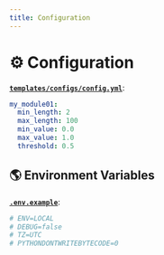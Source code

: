 ```yaml
---
title: Configuration
---
```


# ⚙️ Configuration

[**`templates/configs/config.yml`**](https://github.com/bybatkhuu/module.python-template/blob/main/templates/configs/config.yml):

```yaml
my_module01:
  min_length: 2
  max_length: 100
  min_value: 0.0
  max_value: 1.0
  threshold: 0.5
```

## 🌎 Environment Variables

[**`.env.example`**](https://github.com/bybatkhuu/module.python-template/blob/main/.env.example):

```sh
# ENV=LOCAL
# DEBUG=false
# TZ=UTC
# PYTHONDONTWRITEBYTECODE=0
```

